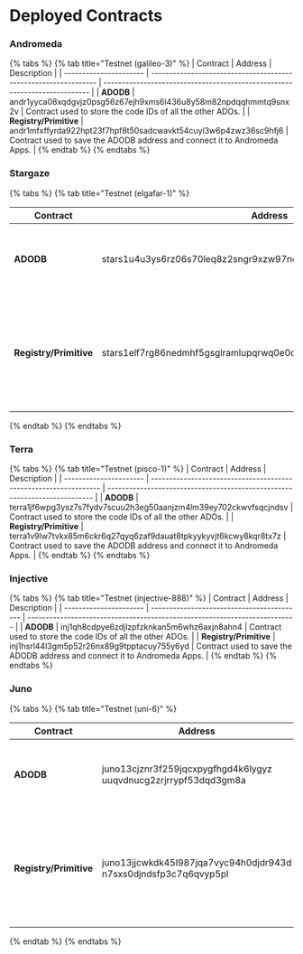 # Deployed Contracts

### Andromeda

{% tabs %}
{% tab title="Testnet (galileo-3)" %}
| Contract               | Address                                                         | Description                                                                |
| ---------------------- | --------------------------------------------------------------- | -------------------------------------------------------------------------- |
| **ADODB**              | andr1yyca08xqdgvjz0psg56z67ejh9xms6l436u8y58m82npdqqhmmtq9snx2v | Contract used to store the code IDs of all the other ADOs.                 |
| **Registry/Primitive** | andr1mfxffyrda922hpt23f7hpf8t50sadcwavkt54cuyl3w6p4zwz36sc9hfj6 | Contract used to save the ADODB address and connect it to Andromeda Apps.  |
{% endtab %}
{% endtabs %}

### Stargaze

{% tabs %}
{% tab title="Testnet (elgafar-1)" %}
<table><thead><tr><th width="208">Contract</th><th>Address</th><th>Description</th></tr></thead><tbody><tr><td><strong>ADODB</strong></td><td>stars1u4u3ys6rz06s70leq8z2sngr9xzw97nc2zgt2zcpgqmk033jupusymawr5</td><td>Contract used to store the code IDs of all the other ADOs. </td></tr><tr><td><strong>Registry/Primitive</strong></td><td>stars1elf7rg86nedmhf5gsglramlupqrwq0e0ce03hqjgcusta6unhn7sjcqpux</td><td>Contract used to save the ADODB address and connect it to Andromeda Apps. </td></tr></tbody></table>
{% endtab %}
{% endtabs %}

### Terra

{% tabs %}
{% tab title="Testnet (pisco-1)" %}
| Contract               | Address                                                          | Description                                                                |
| ---------------------- | ---------------------------------------------------------------- | -------------------------------------------------------------------------- |
| **ADODB**              | terra1jf6wpg3ysz7s7fydv7scuu2h3eg50aanjzm4lm39ey702ckwvfsqcjndsv | Contract used to store the code IDs of all the other ADOs.                 |
| **Registry/Primitive** | terra1v9lw7tvkx85m6ckr6q27qyq6zaf9dauat8tpkyykyvjt6kcwy8kqr8tx7z | Contract used to save the ADODB address and connect it to Andromeda Apps.  |
{% endtab %}
{% endtabs %}

### Injective&#x20;

{% tabs %}
{% tab title="Testnet (injective-888)" %}
| Contract               | Address                                    | Description                                                                |
| ---------------------- | ------------------------------------------ | -------------------------------------------------------------------------- |
| **ADODB**              | inj1qh8cdpye6zdjlzpfzknkan5m6whz6axjn8ahn4 | Contract used to store the code IDs of all the other ADOs.                 |
| **Registry/Primitive** | inj1hsrl44l3gm5p52r26nx89g9tpptacuy755y6yd | Contract used to save the ADODB address and connect it to Andromeda Apps.  |
{% endtab %}
{% endtabs %}

### Juno

{% tabs %}
{% tab title="Testnet (uni-6)" %}


| Contract               | Address                                                          | Description                                                                |
| ---------------------- | ---------------------------------------------------------------- | -------------------------------------------------------------------------- |
| **ADODB**              | juno13cjznr3f259jqcxpygfhgd4k6lygyz uuqvdnucg2zrjrrypf53dqd3gm8a | Contract used to store the code IDs of all the other ADOs.                 |
| **Registry/Primitive** | juno13jjcwkdk45l987jqa7vyc94h0djdr943d n7sxs0djndsfp3c7q6qvyp5pl | Contract used to save the ADODB address and connect it to Andromeda Apps.  |
{% endtab %}
{% endtabs %}
